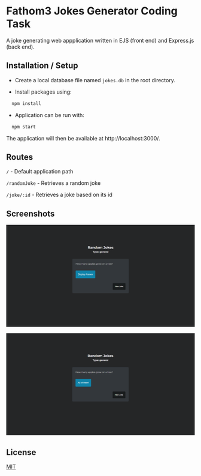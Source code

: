 
# Fathom3 Jokes Generator Coding Task

A joke generating web appplication written in EJS (front end) and Express.js (back end). 

## Installation / Setup

- Create a local database file named `jokes.db` in the root directory.

- Install packages using:

```bash
  npm install
```

- Application can be run with:

```bash
  npm start
```
The application will then be available at http://localhost:3000/.

    
## Routes

`/` - Default application path

`/randomJoke` - Retrieves a random joke

`/joke/:id` - Retrieves a joke based on its id


## Screenshots

![App Screenshot](./screenshots/jokeGenerator.PNG)

![App Screenshot](./screenshots/revealAnswer.PNG)


## License

[MIT](https://choosealicense.com/licenses/mit/)

